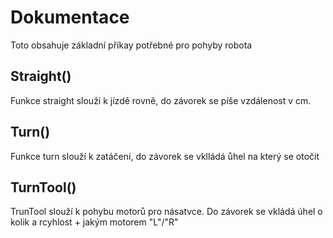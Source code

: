 # Dokumentace
Toto obsahuje základní příkay potřebné pro pohyby robota
## Straight()
Funkce straight slouží k jízdě rovně, do závorek se píše vzdálenost v cm.
## Turn()
Funkce turn slouží k zatáčení, do závorek se vklládá ůhel na který se otočit
## TurnTool()
TrunTool slouží k pohybu motorů pro násatvce. Do závorek se vkládá úhel o kolik a rcyhlost + jakým motorem "L"/"R"
